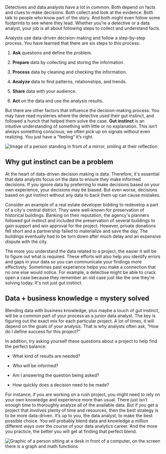 
Detectives and data analysts have a lot in common. Both depend on facts and clues to make decisions. Both collect and look at the evidence. Both talk to people who know part of the story. And both might even follow some footprints to see where they lead. Whether you’re a detective or a data analyst, your job is all about following steps to collect and understand facts.

Analysts use data-driven decision-making and follow a step-by-step process. You have learned that there are six steps to this process:

1.  **Ask** questions and define the problem.
    
2.  **Prepare** data by collecting and storing the information.
    
3.  **Process** data by cleaning and checking the information.
    
4.  **Analyze** data to find patterns, relationships, and trends.
    
5.  **Share** data with your audience.
    
6.  **Act** on the data and use the analysis results.
    

But there are other factors that influence the decision-making process. You may have read mysteries where the detective used their gut instinct, and followed a hunch that helped them solve the case. **Gut instinct** is an intuitive understanding of something with little or no explanation. This isn’t always something conscious; we often pick up on signals without even realizing. You just have a “feeling” it’s right.

![Image of a person standing in front of a mirror, smiling at their reflection](https://d3c33hcgiwev3.cloudfront.net/imageAssetProxy.v1/_5Jrqe73T1-Sa6nu969fAw_6a8919e3eb45468b923ac46f96c4d28b_Screen-Shot-2021-03-02-at-5.45.18-PM.png?expiry=1629417600000&hmac=bi9PYYkS_dmwl3tFMYkUNi1Rr7vaIuKerqYNkKy5ejg)

## Why gut instinct can be a problem

At the heart of data-driven decision making is data. Therefore, it's essential that data analysts focus on the data to ensure they make informed decisions. If you ignore data by preferring to make decisions based on your own experience, your decisions may be biased. But even worse, decisions based on gut instinct without any data to back them up can cause mistakes.

Consider an example of a real estate developer bidding to redevelop a part of a city's central district. They were well-known for preservation of historical buildings. Banking on their reputation, the agency's planners followed gut instinct and included the preservation of several buildings to gain support and win approval for the project. However, private donations fell short and a partnership failed to materialize and save the day. The buildings eventually had to be torn down after much delay and an expensive dispute with the city.

The more you understand the data related to a project, the easier it will be to figure out what is required. These efforts will also help you identify errors and gaps in your data so you can communicate your findings more effectively. Sometimes past experience helps you make a connection that no one else would notice. For example, a detective might be able to crack open a case because they remember an old case just like the one they’re solving today. It's not just gut instinct.

## Data + business knowledge = mystery solved

Blending data with business knowledge, plus maybe a touch of gut instinct, will be a common part of your process as a junior data analyst. The key is figuring out the exact mix for each particular project. A lot of times, it will depend on the goals of your analysis. That is why analysts often ask, “How do I define success for this project?”

In addition, try asking yourself these questions about a project to help find the perfect balance:

-   What kind of results are needed?
    
-   Who will be informed?
    
-   Am I answering the question being asked?
    
-   How quickly does a decision need to be made?
    

For instance, if you are working on a rush project, you might need to rely on your own knowledge and experience more than usual. There just isn’t enough time to thoroughly analyze all of the available data. But if you get a project that involves plenty of time and resources, then the best strategy is to be more data-driven. It’s up to you, the data analyst, to make the best possible choice. You will probably blend data and knowledge a million different ways over the course of your data analytics career. And the more you practice, the better you will get at finding that perfect blend.

![Graphic of a person sitting at a desk in front of a computer, on the screen there is a graph and math functions](https://d3c33hcgiwev3.cloudfront.net/imageAssetProxy.v1/DwxuITr-TqiMbiE6_p6oYw_207ae3e1bd854ab998580ed2b18897ef_DA_C1M1L3R1.png?expiry=1629417600000&hmac=PdXPxSsRqaYk6GFdaaHbPTd4uX6kLY6mABLw0MPm7Go)